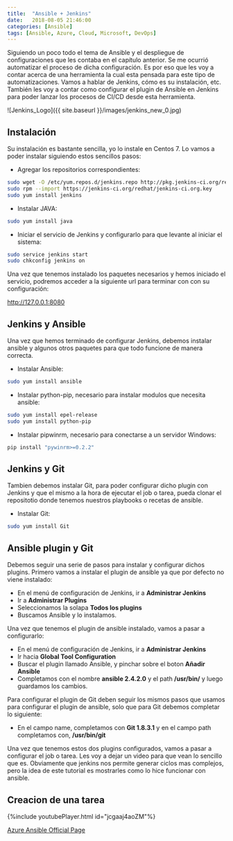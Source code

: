 ```yaml
---
title:  "Ansible + Jenkins"
date:   2018-08-05 21:46:00
categories: [Ansible]
tags: [Ansible, Azure, Cloud, Microsoft, DevOps]
---
```

Siguiendo un poco todo el tema de Ansible y el despliegue de configuraciones que les contaba en el capítulo anterior. Se me ocurrió automatizar el proceso de dicha configuración. Es por eso que les voy a contar acerca de una herramienta la cual esta pensada para este tipo de automatizaciones. Vamos a hablar de Jenkins, cómo es su instalación, etc. También les voy a contar como configurar el plugin de Ansible en Jenkins para poder lanzar los procesos de CI/CD desde esta herramienta.

![Jenkins_Logo]({{ site.baseurl }}/images/jenkins_new_0.jpg)

## Instalación ##

Su instalación es bastante sencilla, yo lo instale en Centos 7. Lo vamos a poder instalar siguiendo estos sencillos pasos:

- Agregar los repositorios correspondientes:
```bash
sudo wget -O /etc/yum.repos.d/jenkins.repo http://pkg.jenkins-ci.org/redhat/jenkins.repo
sudo rpm --import https://jenkins-ci.org/redhat/jenkins-ci.org.key
sudo yum install jenkins
```

- Instalar JAVA:
```bash
sudo yum install java
```

- Iniciar el servicio de Jenkins y configurarlo para que levante al iniciar el sistema:
```bash
sudo service jenkins start
sudo chkconfig jenkins on
```

Una vez que tenemos instalado los paquetes necesarios y hemos iniciado el servicio, podremos acceder a la siguiente url para terminar con con su configuración:

http://127.0.0.1:8080

## Jenkins y Ansible ##

Una vez que hemos terminado de configurar Jenkins, debemos instalar ansible y algunos otros paquetes para que todo funcione de manera correcta.

- Instalar Ansible:
```bash
sudo yum install ansible
```

- Instalar python-pip, necesario para instalar modulos que necesita ansible:
```bash
sudo yum install epel-release
sudo yum install python-pip
```

- Instalar pipwinrm, necesario para conectarse a un servidor Windows:
```bash
pip install "pywinrm>=0.2.2"
```

## Jenkins y Git ##

Tambien debemos instalar Git, para poder configurar dicho plugin con Jenkins y que el mismo a la hora de ejecutar el job o tarea, pueda clonar el repositotio donde tenemos nuestros playbooks o recetas de ansible.

- Instalar Git:
```bash
sudo yum install Git
```

## Ansible plugin y Git ##

Debemos seguir una serie de pasos para instalar y configurar dichos plugins. Primero vamos a instalar el plugin de ansible ya que por defecto no viene instalado:

- En el menú de configuración de Jenkins, ir a **Administrar Jenkins**
- Ir a **Administrar Plugins**
- Seleccionamos la solapa **Todos los plugins**
- Buscamos Ansible y lo instalamos.

Una vez que tenemos el plugin de ansible instalado, vamos a pasar a configurarlo:

- En el menú de configuración de Jenkins, ir a **Administrar Jenkins**
- Ir hacia **Global Tool Configuration**
- Buscar el plugin llamado Ansible, y pinchar sobre el boton **Añadir Ansible**
- Completamos con el nombre **ansible 2.4.2.0** y el path **/usr/bin/** y luego guardamos los cambios.

Para configurar el plugin de Git deben seguir los mismos pasos que usamos para configurar el plugin de ansible, solo que para Git debemos completar lo siguiente:

- En el campo name, completamos con **Git 1.8.3.1** y en el campo path completamos con, **/usr/bin/git**

Una vez que tenemos estos dos plugins configurados, vamos a pasar a configurar el job o tarea. Les voy a dejar un video para que vean lo sencillo que es. Obviamente que jenkins nos permite generar ciclos mas complejos, pero la idea de este tutorial es mostrarles como lo hice funcionar con ansible.

## Creacion de una tarea ##

{%include youtubePlayer.html id="jcgaaj4aoZM"%}

[Azure Ansible Official Page][Ansible]

[Ansible]: http://docs.ansible.com/ansible/latest/scenario_guides/guide_azure.html

